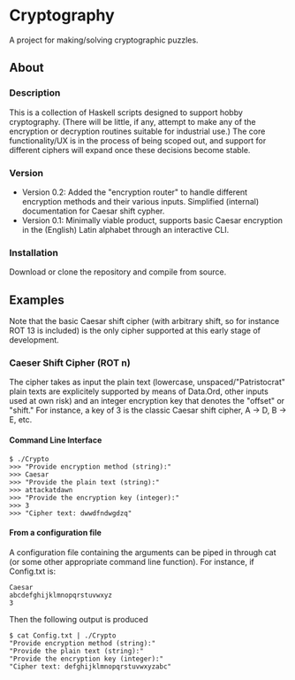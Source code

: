 # Cryptography
A project for making/solving cryptographic puzzles. 

## About
### Description
This is a collection of Haskell scripts designed to support hobby cryptography. (There will be little, if any, attempt to make any of the encryption or decryption routines suitable for industrial use.) The core functionality/UX is in the process of being scoped out, and support for different ciphers will expand once these decisions become stable. 

### Version
- Version 0.2: Added the "encryption router" to handle different encryption methods and their various inputs. Simplified (internal) documentation for Caesar shift cypher.
- Version 0.1: Minimally viable product, supports basic Caesar encryption in the (English) Latin alphabet through an interactive CLI.

### Installation
Download or clone the repository and compile from source.

## Examples
Note that the basic Caesar shift cipher (with arbitrary shift, so for instance ROT 13 is included) is the only cipher supported at this early stage of development.

### Caeser Shift Cipher (ROT n)
The cipher takes as input the plain text (lowercase, unspaced/"Patristocrat" plain texts are explicitely supported by means of Data.Ord, other inputs used at own risk) and an integer encryption key that denotes the "offset" or "shift." For instance, a key of 3 is the classic Caesar shift cipher, A -> D, B -> E, etc. 

#### Command Line Interface
```
$ ./Crypto
>>> "Provide encryption method (string):"
>>> Caesar
>>> "Provide the plain text (string):"
>>> attackatdawn
>>> "Provide the encryption key (integer):"
>>> 3
>>> "Cipher text: dwwdfndwgdzq"
```

#### From a configuration file
A configuration file containing the arguments can be piped in through cat (or some other appropriate command line function). For instance, if Config.txt is:
```
Caesar
abcdefghijklmnopqrstuvwxyz
3
```
Then the following output is produced
```
$ cat Config.txt | ./Crypto
"Provide encryption method (string):"
"Provide the plain text (string):"
"Provide the encryption key (integer):"
"Cipher text: defghijklmnopqrstuvwxyzabc"
```
